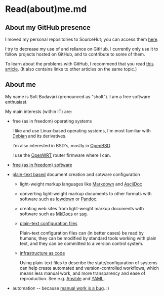 Read(about)me.md
================

About my GitHub presence
------------------------

I moved my personal repositories to SourceHut; you can access them
[here][srhtrepo].

I try to decrease my use of and reliance on GitHub. I currently
only use it to follow projects hosted on GitHub, and to contribute
to some of them.

To learn about the problems with GitHub, I recommend that you read
[this article][ynotgh]. (It also contains links to other articles on
the same topic.)


About me
--------

My name is Solt Budavári (pronounced as "sholt").
I am a free software enthusiast.

My main interests (within IT) are:

- free (as in freedom) operating systems

    I like and use Linux-based operating systems, I'm
    most familiar with [Debian][debian] and its derivatives.

    I'm also interested in BSD's, mostly in [OpenBSD][openbsd].

    I use the [OpenWRT][openwrt] router firmware where I can.

- [free (as in freedom) software][freesoftware]

- [plain-text based][composition] document creation and
  sotware configuration

  - light-weight markup languages like [Markdown][markdown-page] and
    [AsciiDoc][asciidoc-page]

  - converting light-weight markup documents to other formats with
    software such as [lowdown][lowdown-page] or [Pandoc][pandoc].

  - creating web sites from light-weight markup documents with
    software such as [MkDocs][mkdocs] or [ssg][ssg-page].

  - [plain-text configuration files][plainconf]

      Plain-text configuration files can (in better cases) be read by
      humans, they can be modified by standard tools working with plain
      text, and they can be committed to a version control system.

  - [infrastructure as code][infraascode]

      Using plain-text files to describe the state/configuration of
      systems can help create automated and version-controlled workflows,
      which means less manual work, and more transparency and
      ease of reproduction. See e.g. [Ansible][ansible] and [YAML][yaml].

- automation -- because [manual work is a bug][mwiab]. :)


[srhtrepo]: https://git.sr.ht/~solt87 "My SourceHut repository"
[ynotgh]: https://sanctum.geek.nz/why-not-github.html
"Article: Why not GitHub?"
[debian]: https://www.debian.org "Debian home page"
[openbsd]: https://www.openbsd.org "OpenBSD home page"
[openwrt]: https://openwrt.org "OpenWRT home page"
[freesoftware]: https://www.gnu.org/philosophy/free-sw.en.html
"The definition of free software"
[composition]: http://www.catb.org/~esr/writings/taoup/html/ch01s06.html#id2877684
"The rule of composition"
[markdown-page]: https://en.wikipedia.org/wiki/Markdown
"Markdown page on Wikipedia"
[asciidoc-page]: https://en.wikipedia.org/wiki/AsciiDoc
"AsciiDoc page on Wikipedia"
[lowdown-page]: https://kristaps.bsd.lv/lowdown
"lowdown -- Simple markdown translator"
[pandoc]: https://pandoc.org "Pandoc -- a universal document converter"
[mkdocs]: https://www.mkdocs.org
"MkDocs -- project documentation with Markdown"
[ssg-page]: https://romanzolotarev.com/ssg.html "ssg home page"
[plainconf]: https://en.wikipedia.org/wiki/Configuration_file#Unix_and_Unix-like_operating_systems
"Configuration file article on Wikipedia"
[infraascode]: https://en.wikipedia.org/wiki/Infrastructure_as_code
"Wikipedia page on infrastructure as code"
[ansible]: https://docs.ansible.com/ "Ansible documentation"
[yaml]: https://en.wikipedia.org/wiki/YAML
"YAML page on Wikipedia"
[mwiab]: https://queue.acm.org/detail.cfm?id=3197520
"'Manual work is a bug' article"
